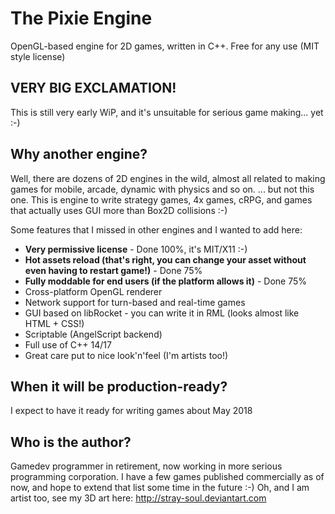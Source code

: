 # The Pixie Engine
OpenGL-based engine for 2D games, written in C++. Free for any use (MIT style license)

## VERY BIG EXCLAMATION!
This is still very early WiP, and it's unsuitable for serious game making... yet :-)

## Why another engine?
Well, there are dozens of 2D engines in the wild, almost all related to making games for mobile, arcade, dynamic with physics and so on.
... but not this one. This is engine to write strategy games, 4x games, cRPG, and games that actually uses GUI more than Box2D collisions :-)
 
 Some features that I missed in other engines and I wanted to add here:
  - **Very permissive license** - Done 100%, it's MIT/X11 :-)
  - **Hot assets reload (that's right, you can change your asset without even having to restart game!)** - Done 75%
  - **Fully moddable for end users (if the platform allows it)** - Done 75%
  - Cross-platform OpenGL renderer
  - Network support for turn-based and real-time games
  - GUI based on libRocket - you can write it in RML (looks almost like HTML + CSS!)
  - Scriptable (AngelScript backend)
  - Full use of C++ 14/17
  - Great care put to nice look'n'feel (I'm artists too!)
  
## When it will be production-ready?
I expect to have it ready for writing games about May 2018
  
## Who is the author?
Gamedev programmer in retirement, now working in more serious programming corporation. I have a few games published commercially as of now, and hope to extend that list some time in the future :-)
Oh, and I am artist too, see my 3D art here: http://stray-soul.deviantart.com
